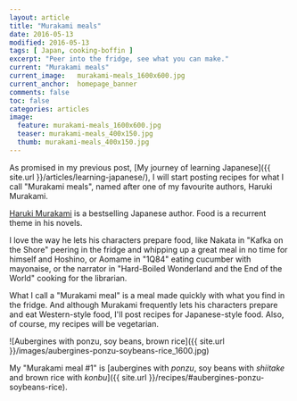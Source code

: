 ```yaml
---
layout: article
title: "Murakami meals"
date: 2016-05-13
modified: 2016-05-13
tags: [ Japan, cooking-boffin ]
excerpt: "Peer into the fridge, see what you can make."
current: "Murakami meals"
current_image:   murakami-meals_1600x600.jpg
current_anchor:  homepage_banner
comments: false
toc: false
categories: articles
image:
  feature: murakami-meals_1600x600.jpg
  teaser: murakami-meals_400x150.jpg
  thumb: murakami-meals_400x150.jpg
---
```

As promised in my previous post, [My journey of learning Japanese]({{ site.url }}/articles/learning-japanese/), I will start posting recipes for what I call "Murakami meals", named after one of my favourite authors, Haruki Murakami.

[Haruki Murakami](https://en.wikipedia.org/wiki/Haruki_Murakami) is a bestselling Japanese author. Food is a recurrent theme in his novels.

I love the way he lets his characters prepare food, like Nakata in "Kafka on the Shore" peering in the fridge and whipping up a great meal in no time for himself and Hoshino, or Aomame in "1Q84" eating cucumber with mayonaise, or the narrator in "Hard-Boiled Wonderland and the End of the World" cooking for the librarian. <!-- resp p368, p152, p90 -->

<!--
Somebody made a very nice illustration of Nakata with Hoshino eating a bowl of ramen:
![Nakata and Hoshino](http://rittlerion.com/img/bigimg/07big.jpg "Nakata and Hoshino")
-->

What I call a "Murakami meal" is a meal made quickly with what you find in the fridge. And although Murakami frequently lets his characters prepare and eat Western-style food, I'll post recipes for Japanese-style food. Also, of course, my recipes will be vegetarian.

![Aubergines with ponzu, soy beans, brown rice]({{ site.url }}/images/aubergines-ponzu-soybeans-rice_1600.jpg)

My "Murakami meal #1" is [aubergines with _ponzu_, soy beans with _shiitake_ and brown rice with _konbu_]({{ site.url }}/recipes/#aubergines-ponzu-soybeans-rice).
<!--
 tamagoyaki (Japanese-style omelet) with ajizuki nori (seaweed), Japanese-style potato salad and silken tofu. I explain how to make it [on the recipes page]({{ site.url }}/recipes/).
![]({{ site.url }}/images/)
-->
